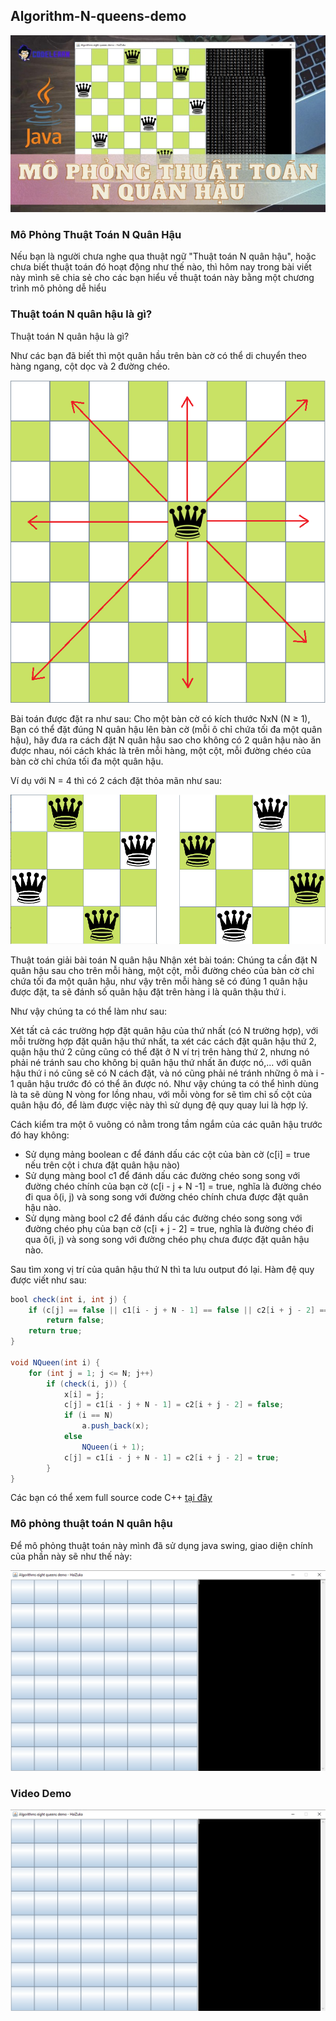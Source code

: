 ## Algorithm-N-queens-demo

<p align="center"> <img src="https://github.com/zukahai/Algorithm-N-queens-demo/blob/master/Blog/1.jpg" alt="Tieude" /> </p>

### Mô Phỏng Thuật Toán N Quân Hậu
Nếu bạn là người chưa nghe qua thuật ngữ "Thuật toán N quân hậu", hoặc chưa biết thuật toán đó hoạt động như thế nào, thì hôm nay trong bài viết này mình sẽ chia sẻ cho các bạn hiểu về thuật toán này bằng một chương trình mô phỏng dễ hiểu

### Thuật toán N quân hậu là gì?
Thuật toán N quân hậu là gì?

Như các bạn đã biết thì một quân hầu trên bàn cờ có thể di chuyển theo hàng ngang, cột dọc và 2 đường chéo.
<p align="center"> <img src="https://github.com/zukahai/Algorithm-N-queens-demo/blob/master/Blog/2.png" alt="blogimage" /> </p>

Bài toán được đặt ra như sau: Cho một bàn cờ có kích thước NxN (N ≥ 1), Bạn có thể đặt đúng N quân hậu lên bàn cờ (mỗi ô chỉ chứa tối đa một quân hậu), hãy đưa ra cách đặt N quân hậu sao cho không có 2 quân hậu nào ăn được nhau, nói cách khác là trên mỗi hàng, một cột, mỗi đường chéo của bàn cờ chỉ chứa tối đa một quân hậu.

Ví dụ với N = 4 thì có 2 cách đặt thỏa mãn như sau:
<p align="center"> <img src="https://github.com/zukahai/Algorithm-N-queens-demo/blob/master/Blog/3.png" alt="blogimage" /> </p>
Thuật toán giải bài toán N quân hậu
Nhận xét bài toán: Chúng ta cần đặt N quân hậu sau cho trên mỗi hàng, một cột, mỗi đường chéo của bàn cờ chỉ chứa tối đa một quân hậu, như vậy trên mỗi hàng sẽ có đúng 1 quân hậu được đặt, ta sẽ đánh số quân hậu đặt trên hàng i là quân thậu thứ i.

Như vậy chúng ta có thể làm như sau:

Xét tất cả các trường hợp đặt quân hậu của thứ nhất (có N trường hợp), với mỗi trường hợp đặt quân hậu thứ nhất, ta xét các cách đặt quân hậu thứ 2, quận hậu thứ 2 cũng cũng có thể đặt ở N ví trị trên hàng thứ 2, nhưng nó phải né tránh sau cho không bị quân hậu thứ nhất ăn được nó,... với quân hậu thứ i nó cũng sẽ có N cách đặt, và nó cũng phải né tránh những ô mà i - 1 quân hậu trước đó có thể ăn được nó. Như vậy chúng ta có thể hình dùng là ta sẽ dùng N vòng for lồng nhau, với mỗi vòng for sẽ tìm chỉ số cột của quân hậu đó, để làm được việc này thì sử dụng đệ quy quay lui là hợp lý.

Cách kiểm tra một ô vuông có nằm trong tầm ngắm của các quân hậu trước đó hay không:
- Sử dụng mảng boolean c để đánh dấu các cột của bàn cờ (c[i] = true nếu trên cột i chưa đặt quân hậu nào)
- Sử dụng màng bool c1 để đánh dấu các đường chéo song song với đường chéo chính của bạn cờ (c[i - j + N -1] = true, nghĩa là đường chéo đi qua ô(i, j) và song song với đường chéo chính chưa được đặt quân hậu nào.
- Sử dụng màng bool c2 để đánh dấu các đường chéo song song với đường chéo phụ của bạn cờ (c[i + j - 2] = true, nghĩa là đường chéo đi qua ô(i, j) và song song với đường chéo phụ chưa được đặt quân hậu nào.

Sau tìm xong vị trí của quân hậu thứ N thì ta lưu output đó lại.
Hàm đệ quy được viết như sau:
```Java
bool check(int i, int j) {
    if (c[j] == false || c1[i - j + N - 1] == false || c2[i + j - 2] ==  false)
        return false;
    return true;
}

void NQueen(int i) {
    for (int j = 1; j <= N; j++)
        if (check(i, j)) {
            x[i] = j;
            c[j] = c1[i - j + N - 1] = c2[i + j - 2] = false;
            if (i == N)
                a.push_back(x);
            else
                NQueen(i + 1);
            c[j] = c1[i - j + N - 1] = c2[i + j - 2] = true;
        }
}
```
Các bạn có thể xem full source code C++ [tại đây]("https://github.com/zukahai/Algorithm-N-queens-demo/blob/master/NQueen.cpp")

### Mô phỏng thuật toán N quân hậu
Để mô phỏng thuật toán này mình đã sử dụng java swing, giao diện chính của phần này sẽ như thế này:
<p align="center"> <img src="https://github.com/zukahai/Algorithm-N-queens-demo/blob/master/Blog/4.png" alt="blogimage" /> </p>

### Video Demo
<p align="center"> <img src="https://github.com/zukahai/Algorithm-N-queens-demo/blob/master/Blog/4.png" alt="blogimage" /> </p>
